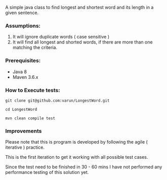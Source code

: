 A simple java class to find longest and shortest word and its length in a given sentence.

### Assumptions:

1. It will ignore duplicate words ( case sensitive )
2. It will find all longest and shorted words, if there are more than one matching the criteria.

### Prerequisites:

- Java 8
- Maven 3.6.x

### How to Execute tests:

`git clone git@github.com:varun/LongestWord.git`

`cd LongestWord`

`mvn clean compile test`

### Improvements

Please note that this is program is developed by following the agile ( iterative ) practice.

This is the first iteration to get it working with all possible test cases.

Since the test need to be finished in 30 - 60 mins I have not performed any performance testing of this solution yet.